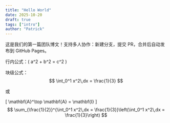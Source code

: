 ```yaml
---
title: "Hello World"
date: 2025-10-20
draft: true
tags: ["intro"]
author: "Patrick"
---
```


这是我们的第一篇团队博文！支持多人协作：新建分支，提交 PR，合并后自动发布到 GitHub Pages。

行内公式：\( a^2 + b^2 = c^2 \)

块级公式：
$$
\int_0^1 x^2\,dx = \frac{1}{3}
$$

或

\[
\mathbf{A}^\top \mathbf{A} = \mathbf{I}
\]
$$
\sum_{\frac{1}{2}}^{\int_0^1 x^2\,dx = \frac{1}{3}}\left(\int_0^1 x^2\,dx = \frac{1}{3}\right)
$$
